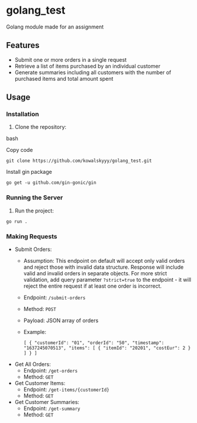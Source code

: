 # golang_test
Golang module made for an assignment

Features
--------

-   Submit one or more orders in a single request
-   Retrieve a list of items purchased by an individual customer
-   Generate summaries including all customers with the number of purchased items and total amount spent

Usage
-----

### Installation

1.  Clone the repository:

bash

Copy code

`git clone https://github.com/kowalskyyy/golang_test.git`

Install gin package

`go get -u github.com/gin-gonic/gin`


### Running the Server

1.  Run the project:

`go run .`


### Making Requests

-   Submit Orders:
    -   Assumption: This endpoint on default will accept only valid orders and reject those with invalid data structure. Response will include valid and invalid orders in separate objects. For more strict validation, add query parameter `?strict=true` to the endpoint - it will reject the entire request if at least one order is incorrect.
    -   Endpoint: `/submit-orders`
    -   Method: `POST`
    -   Payload: JSON array of orders
    -   Example:

        `[
            {
                "customerId": "01",
                "orderId": "50",
                "timestamp": "1637245070513",
                "items": [
                    {
                        "itemId": "20201",
                        "costEur": 2
                    }
                ]
            }
        ]`
-   Get All Orders:
    -   Endpoint: `/get-orders`
    -   Method: `GET`
-   Get Customer Items:
    -   Endpoint: `/get-items/{customerId}`
    -   Method: `GET`
-   Get Customer Summaries:
    -   Endpoint: `/get-summary`
    -   Method: `GET`